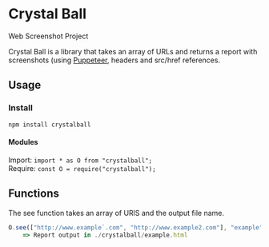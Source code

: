 # Crystal Ball

Web Screenshot Project

Crystal Ball is a library that takes an array of URLs and returns a report with screenshots (using [Puppeteer](https://developers.google.com/web/tools/puppeteer/), headers and src/href references.

## Usage

### Install

    npm install crystalball

#### Modules

Import: `import * as O from "crystalball";`  
Require: `const O = require("crystalball");`

## Functions

The see function takes an array of URlS and the output file name.

```javascript
O.see(["http://www.example`.com", "http://www.example2.com"], "example");
    => Report output in ./crystalball/example.html
```
